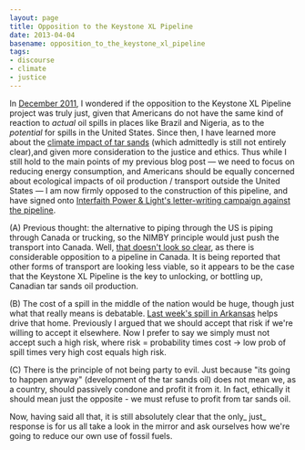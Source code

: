 ```yaml
---
layout: page
title: Opposition to the Keystone XL Pipeline
date: 2013-04-04
basename: opposition_to_the_keystone_xl_pipeline
tags:
- discourse
- climate
- justice
---
```


In <a
href="http://www.safnet.com/archives/2011/12/keystone-pipeline-nimby.html">December
2011</a>, I wondered if the opposition to the Keystone XL Pipeline project was
truly just, given that Americans do not have the same kind of reaction to
_actual_ oil spills in places like Brazil and Nigeria, as to the _potential_ for
spills in the United States. Since then, I have learned more about the <a
href="http://www.washingtonpost.com/blogs/wonkblog/wp/2013/03/01/state-department-keystone-xl-likely-to-have-small-impact-on-climate-tar-sands/">climate
impact of tar sands</a> (which admittedly is still not entirely clear),and
given more consideration to the justice and ethics. Thus while I still hold to
the main points of my previous blog post &mdash; we need to focus on reducing
energy consumption, and Americans should be equally concerned about ecological
impacts of oil production / transport outside the United States &mdash; I am now
firmly opposed to the construction of this pipeline, and have signed onto <a
href="http://www.interfaithpowerandlight.org">Interfaith Power &amp; Light's <a
href="http://action.interfaithpowerandlight.org/siteapps/advocacy/ActionItem.aspx?c=dmJUKgOZJiI8G&b=8627517&aid=519509">letter-writing
campaign against the pipeline</a>.

<!--more-->

(A) Previous thought: the alternative to piping through the US is piping through
Canada or trucking, so the NIMBY principle would just push the transport into
Canada. Well, <a
href="http://switchboard.nrdc.org/blogs/ddroitsch/just_the_facts_climate_impacts_1.html">that
doesn't look so clear</a>, as there is considerable opposition to a pipeline in
Canada. It is being reported that other forms of transport are looking less
viable, so it appears to be the case that the Keystone XL Pipeline is the key to
unlocking, or bottling up, Canadian tar sands oil production.

(B) The cost of a spill in the middle of the nation would be huge, though just
what that really means is debatable. <a
href="http://www.alternet.org/environment/6-things-you-need-know-about-arkansas-oil-spill">Last
week's spill in Arkansas</a> helps drive that home. Previously I argued that we
should accept that risk if we're willing to accept it elsewhere. Now I prefer to
say we simply must not accept such a high risk, where risk = probability times
cost &rarr; low prob of spill times very high cost equals high risk.

(C) There is the principle of not being party to evil. Just because "its going
to happen anyway" (development of the tar sands oil) does not mean we, as a
country, should passively condone and profit it from it. In fact, ethically it
should mean just the opposite - we must refuse to profit from tar sands oil.

Now, having said all that, it is still absolutely clear that the only_ just_
response is for us all take a look in the mirror and ask ourselves how we're
going to reduce our own use of fossil fuels.
